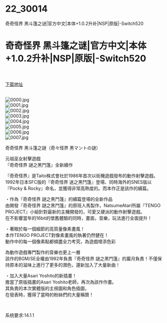 # 22_30014
奇奇怪界 黑斗篷之谜|官方中文|本体+1.0.2升补|NSP|原版|-Switch520
# 奇奇怪界 黑斗篷之谜|官方中文|本体+1.0.2升补|NSP|原版|-Switch520
 <br/></br>
[下载地址](https://www.switch520.cc/article/30014 "下载地址")
<br/></br>

<p><img title="0000.jpg" src="https://www.switch520.cc/muke_img/2022_04_21_7b70369712f31.jpg" alt="0000.jpg"><br>
<img title="0001.jpg" src="https://www.switch520.cc/muke_img/2022_04_21_48c7dd1ab58ea.jpg" alt="0001.jpg"><br>
<img title="0002.jpg" src="https://www.switch520.cc/muke_img/2022_04_21_ab227834ee6af.jpg" alt="0002.jpg"><br>
<img title="0003.jpg" src="https://www.switch520.cc/muke_img/2022_04_21_61d49aa260d66.jpg" alt="0003.jpg"><br>
<img title="0004.jpg" src="https://www.switch520.cc/muke_img/2022_04_21_cec8c56f0420c.jpg" alt="0004.jpg"><br>
<img title="0005.jpg" src="https://www.switch520.cc/muke_img/2022_04_21_af539f7d5e1a1.jpg" alt="0005.jpg"><br>
<img title="0006.jpg" src="https://www.switch520.cc/muke_img/2022_04_21_ed32ceb3e55c3.jpg" alt="0006.jpg"><br>
<img title="0007.jpg" src="https://www.switch520.cc/muke_img/2022_04_21_bda0ed7f9e83a.jpg" alt="0007.jpg"></p>
<p>奇奇怪界 黑斗篷之謎（奇々怪界 黒マントの謎）</p>
<p>元祖巫女射擊遊戲<br>
『奇奇怪界 謎之黑鬥篷』全新續作</p>
<p>『奇奇怪界』是Taito株式會社於1986年首次以街機遊戲發布的動作射擊遊戲。1992年日本SFC版的『奇奇怪界 迷之黑鬥篷』登場、同時海外的SNES版以『Pocky &amp; Rocky』命名，並獲得非常高熱度的。而本作正是該作的續篇。</p>
<p>・作為『奇奇怪界 謎之黑鬥篷』的續篇登場的全新作品<br>
由開發『奇奇怪界 謎之黑鬥篷』的原班人馬製作，NatsumeAtari所屬『TENGO PROJECT』小組針對最新的主機開發的，可愛又硬派的動作射擊遊戲。<br>
在不影響當年的16bit的懷舊體驗的同時，畫面，音樂，玩法進行全面提升！</p>
<p>・著眼於每一個細節的高質量像素畫風！<br>
本作TENGO PROJECT對像素畫風的執著仍然健在！<br>
動作中的每一個像素點都傾盡全力考究，為遊戲增添色彩</p>
<p>為動作遊戲專門製作的音樂也更上一層<br>
該作的BGM/SE全權由1992年負責『奇奇怪界 謎之黑鬥篷』的巖月負責！不僅保持原本的滋味上進行了更多的潤色，還新加入了大量新曲！</p>
<p>・加入大量Asari Yoshito的新插畫！<br>
擔當了原版插畫的Asari Yoshito老師，再次為該作作畫。<br>
其負責的本次實體版的主視圖和角色插圖，<br>
在發表時，獲得了當時的粉絲們的大量稱贊！</p>
<p>&nbsp;</p>
<p>系统要求:14.1.1</p>



